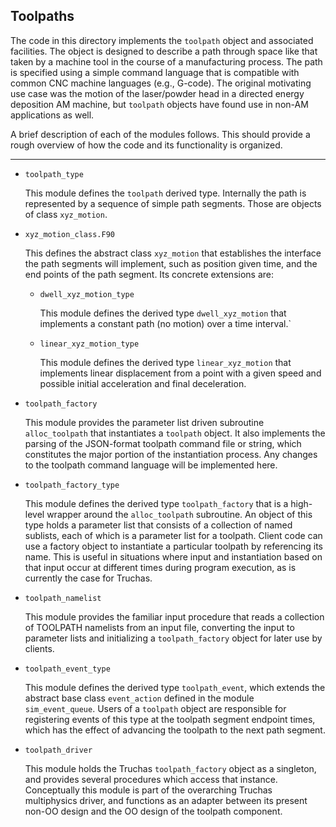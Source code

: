 ## Toolpaths

The code in this directory implements the `toolpath` object and associated
facilities. The object is designed to describe a path through space like that
taken by a machine tool in the course of a manufacturing process. The path
is specified using a simple command language that is compatible with common
CNC machine languages (e.g., G-code). The original motivating use case was the
motion of the laser/powder head in a directed energy deposition AM machine,
but `toolpath` objects have found use in non-AM applications as well.

A brief description of each of the modules follows. This should provide a rough
overview of how the code and its functionality is organized.

---

* `toolpath_type`

  This module defines the `toolpath` derived type. Internally the path is
  represented by a sequence of simple path segments. Those are objects of
  class `xyz_motion`.

* `xyz_motion_class.F90`

  This defines the abstract class `xyz_motion` that establishes the interface
  the path segments will implement, such as position given time, and the end
  points of the path segment. Its concrete extensions are:

  * `dwell_xyz_motion_type`

    This module defines the derived type `dwell_xyz_motion` that implements a
    constant path (no motion) over a time interval.`

  * `linear_xyz_motion_type`

    This module defines the derived type `linear_xyz_motion` that implements
    linear displacement from a point with a given speed and possible initial
    acceleration and final deceleration.

* `toolpath_factory`

  This module provides the parameter list driven subroutine `alloc_toolpath`
  that instantiates a `toolpath` object. It also implements the parsing of the
  JSON-format toolpath command file or string, which constitutes the major
  portion of the instantiation process. Any changes to the toolpath command
  language will be implemented here.

* `toolpath_factory_type`

  This module defines the derived type `toolpath_factory` that is a high-level
  wrapper around the `alloc_toolpath` subroutine. An object of this type
  holds a parameter list that consists of a collection of named sublists,
  each of which is a parameter list for a toolpath. Client code can use
  a factory object to instantiate a particular toolpath by referencing its
  name. This is useful in situations where input and instantiation based on
  that input occur at different times during program execution, as is
  currently the case for Truchas.

* `toolpath_namelist`

  This module provides the familiar input procedure that reads a collection
  of TOOLPATH namelists from an input file, converting the input to parameter
  lists and initializing a `toolpath_factory` object for later use by clients.

* `toolpath_event_type`

  This module defines the derived type `toolpath_event`, which extends the
  abstract base class `event_action` defined in the module `sim_event_queue`.
  Users of a `toolpath` object are responsible for registering events of this
  type at the toolpath segment endpoint times, which has the effect of
  advancing the toolpath to the next path segment.

* `toolpath_driver`

  This module holds the Truchas `toolpath_factory` object as a singleton, and
  provides several procedures which access that instance. Conceptually this
  module is part of the overarching Truchas multiphysics driver, and functions
  as an adapter between its present non-OO design and the OO design of the
  toolpath component.
